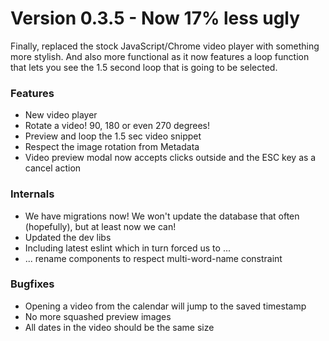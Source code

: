 # Version 0.3.5 - Now 17% less ugly

Finally, replaced the stock JavaScript/Chrome video player with something more stylish. And also more functional as
it now features a loop function that lets you see the 1.5 second loop that is going to be selected.

### Features
* New video player
* Rotate a video! 90, 180 or even 270 degrees!
* Preview and loop the 1.5 sec video snippet
* Respect the image rotation from Metadata
* Video preview modal now accepts clicks outside and the ESC key as a cancel action

### Internals
* We have migrations now! We won't update the database that often (hopefully), but at least now we can!
* Updated the dev libs
* Including latest eslint which in turn forced us to ...
* ... rename components to respect multi-word-name constraint

### Bugfixes
* Opening a video from the calendar will jump to the saved timestamp
* No more squashed preview images
* All dates in the video should be the same size
